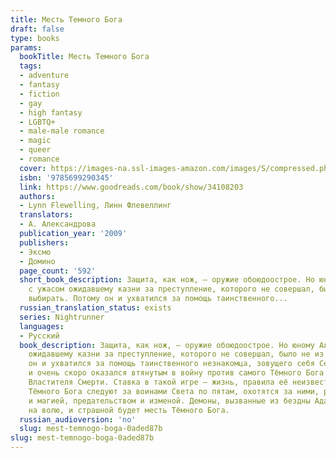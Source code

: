 ```yaml
---
title: Месть Темного Бога
draft: false
type: books
params:
  bookTitle: Месть Темного Бога
  tags:
  - adventure
  - fantasy
  - fiction
  - gay
  - high fantasy
  - LGBTQ+
  - male-male romance
  - magic
  - queer
  - romance
  cover: https://images-na.ssl-images-amazon.com/images/S/compressed.photo.goodreads.com/books/1486137639i/34108203.jpg
  isbn: '9785699290345'
  link: https://www.goodreads.com/book/show/34108203
  authors:
  - Lynn Flewelling, Линн Флевеллинг
  translators:
  - А. Александрова
  publication_year: '2009'
  publishers:
  - Эксмо
  - Домино
  page_count: '592'
  short_book_description: Защита, как нож, — оружие обоюдоострое. Но юному Алеку,
    с ужасом ожидавшему казни за преступление, которого не совершал, было не из чего
    выбирать. Потому он и ухватился за помощь таинственного...
  russian_translation_status: exists
  series: Nightrunner
  languages:
  - Русский
  book_description: Защита, как нож, — оружие обоюдоострое. Но юному Алеку, с ужасом
    ожидавшему казни за преступление, которого не совершал, было не из чего выбирать. Потому
    он и ухватился за помощь таинственного незнакомца, зовущего себя Серегилом...
    и очень скоро оказался втянутым в войну против самого Тёмного Бога — всемогущего
    Властителя Смерти. Ставка в такой игре — жизнь, правила её неизвестны. Служители
    Тёмного Бога следуют за воинами Света по пятам, охотятся за ними, разя клинком
    и магией, предательством и изменой. Демоны, вызванные из бездны Ада, вырываются
    на волю, и страшной будет месть Тёмного Бога.
  russian_audioversion: 'no'
  slug: mest-temnogo-boga-0aded87b
slug: mest-temnogo-boga-0aded87b
---
```

